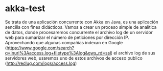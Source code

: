 # akka-test
Se trata de una aplicación concurrente con Akka en Java, es una aplicación sencilla con fines didácticos. Vamos a crear un proceso simple de analítica de datos, donde procesaremos concurrente el archivo log de un servidor web para sumarizar el número de peticiones por dirección IP. Aprovechando que algunas compañias indexan en Google (https://www.google.com/search?q=inurl%3Aaccess.log+filetype%3Alog&gws_rd=ssl) el archivo log de sus servidores web, usaremos uno de estos archivos de acceso publico (http://redlug.com/logs/access.log)

